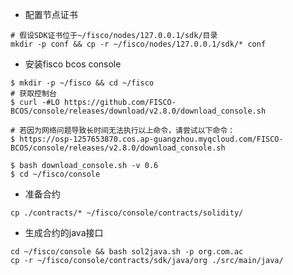 - 配置节点证书
```shell
# 假设SDK证书位于~/fisco/nodes/127.0.0.1/sdk/目录
mkdir -p conf && cp -r ~/fisco/nodes/127.0.0.1/sdk/* conf
```

- 安装fisco bcos console
```shell
$ mkdir -p ~/fisco && cd ~/fisco
# 获取控制台
$ curl -#LO https://github.com/FISCO-BCOS/console/releases/download/v2.8.0/download_console.sh

# 若因为网络问题导致长时间无法执行以上命令，请尝试以下命令：
$ https://osp-1257653870.cos.ap-guangzhou.myqcloud.com/FISCO-BCOS/console/releases/v2.8.0/download_console.sh

$ bash download_console.sh -v 0.6
$ cd ~/fisco/console
```

- 准备合约
```shell
cp ./contracts/* ~/fisco/console/contracts/solidity/
```

- 生成合约的java接口
```shell
cd ~/fisco/console && bash sol2java.sh -p org.com.ac
cp -r ~/fisco/console/contracts/sdk/java/org ./src/main/java/
```
